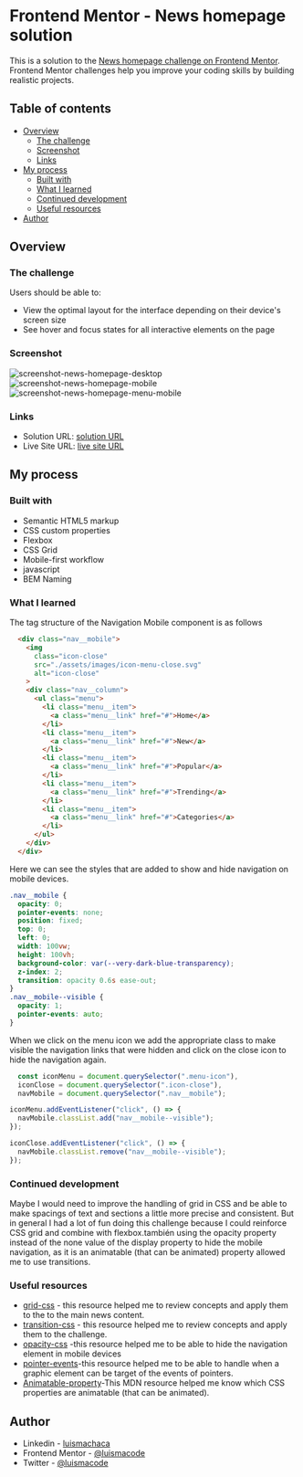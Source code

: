 # Frontend Mentor - News homepage solution

This is a solution to the [News homepage challenge on Frontend Mentor](https://www.frontendmentor.io/challenges/news-homepage-H6SWTa1MFl). Frontend Mentor challenges help you improve your coding skills by building realistic projects.

## Table of contents

- [Overview](#overview)
  - [The challenge](#the-challenge)
  - [Screenshot](#screenshot)
  - [Links](#links)
- [My process](#my-process)
  - [Built with](#built-with)
  - [What I learned](#what-i-learned)
  - [Continued development](#continued-development)
  - [Useful resources](#useful-resources)
- [Author](#author)

## Overview

### The challenge

Users should be able to:

- View the optimal layout for the interface depending on their device's screen size
- See hover and focus states for all interactive elements on the page

### Screenshot

![screenshot-news-homepage-desktop](./screenshots/news-homepage-desktop.jpg)
![screenshot-news-homepage-mobile](./screenshots/news-homepage-mobile.jpeg)
![screenshot-news-homepage-menu-mobile](./screenshots/news-homepage-menu-mobile.jpg)

### Links

- Solution URL: [solution URL](https://your-solution-url.com)
- Live Site URL: [live site URL](https://your-live-site-url.com)

## My process

### Built with

- Semantic HTML5 markup
- CSS custom properties
- Flexbox
- CSS Grid
- Mobile-first workflow
- javascript
- BEM Naming

### What I learned

The tag structure of the Navigation Mobile component is as follows

```html
  <div class="nav__mobile">
    <img
      class="icon-close"
      src="./assets/images/icon-menu-close.svg"
      alt="icon-close"
    >
    <div class="nav__column">
      <ul class="menu">
        <li class="menu__item">
          <a class="menu__link" href="#">Home</a>
        </li>
        <li class="menu__item">
          <a class="menu__link" href="#">New</a>
        </li>
        <li class="menu__item">
          <a class="menu__link" href="#">Popular</a>
        </li>
        <li class="menu__item">
          <a class="menu__link" href="#">Trending</a>
        </li>
        <li class="menu__item">
          <a class="menu__link" href="#">Categories</a>
        </li>
      </ul>
    </div>
  </div>
```

Here we can see the styles that are added to show and hide navigation on mobile devices.

```css
.nav__mobile {
  opacity: 0;
  pointer-events: none;
  position: fixed;
  top: 0;
  left: 0;
  width: 100vw;
  height: 100vh;
  background-color: var(--very-dark-blue-transparency);
  z-index: 2;
  transition: opacity 0.6s ease-out;
}
.nav__mobile--visible {
  opacity: 1;
  pointer-events: auto;
}
```

When we click on the menu icon we add the appropriate class to make visible the navigation links that were hidden and click on the close icon to hide the navigation again.

```js
  const iconMenu = document.querySelector(".menu-icon"),
  iconClose = document.querySelector(".icon-close"),
  navMobile = document.querySelector(".nav__mobile");

iconMenu.addEventListener("click", () => {
  navMobile.classList.add("nav__mobile--visible");
});

iconClose.addEventListener("click", () => {
  navMobile.classList.remove("nav__mobile--visible");
});

```

### Continued development

Maybe I would need to improve the handling of grid in CSS and be able to make spacings of text and sections a little more precise and consistent. But in general I had a lot of fun doing this challenge because I could reinforce CSS grid and combine with flexbox.también using the opacity property instead of the none value of the display property to hide the mobile navigation, as it is an animatable (that can be animated) property allowed me to use transitions.

### Useful resources

- [grid-css](https://developer.mozilla.org/en-US/docs/Web/CSS/grid) - this resource helped me to review concepts and apply them to the to the main news content.
- [transition-css](https://developer.mozilla.org/en-US/docs/Web/CSS/CSS_Transitions/Using_CSS_transitions) - this resource helped me to review concepts and apply them to the challenge.
- [opacity-css](https://developer.mozilla.org/en-US/docs/Web/CSS/opacity)  -this resource helped me to be able to hide the navigation element in mobile devices
- [pointer-events](https://developer.mozilla.org/en-US/docs/Web/CSS/pointer-events)-this resource helped me to be able to handle when a graphic element  can be target of the events of pointers.
- [Animatable-property](https://developer.mozilla.org/en-US/docs/Web/CSS/CSS_animated_properties)-This MDN resource helped me know which CSS properties are animatable (that can be animated).

## Author

- Linkedin - [luismachaca](https://www.linkedin.com/in/luismachaca)
- Frontend Mentor - [@luismacode](https://www.frontendmentor.io/profile/luismacode)
- Twitter - [@luismacode](https://www.twitter.com/luismacode)
